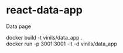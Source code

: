 # react-data-app
Data page

docker build -t vinils/data_app .<BR>
docker run -p 3001:3001 -it -d vinils/data_app